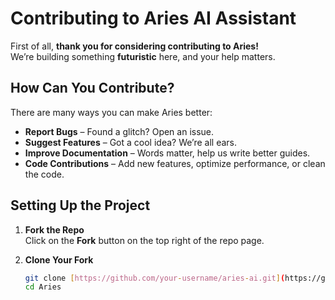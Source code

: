 #  Contributing to Aries AI Assistant

First of all, **thank you for considering contributing to Aries!**  
We’re building something **futuristic** here, and your help matters.


##  How Can You Contribute?

There are many ways you can make Aries better:

- **Report Bugs** – Found a glitch? Open an issue.
- **Suggest Features** – Got a cool idea? We’re all ears.
- **Improve Documentation** – Words matter, help us write better guides.
- **Code Contributions** – Add new features, optimize performance, or clean the code.


##  Setting Up the Project

1. **Fork the Repo**  
   Click on the **Fork** button on the top right of the repo page.

2. **Clone Your Fork**  
   ```bash
   git clone [https://github.com/your-username/aries-ai.git](https://github.com/Aoi-03/Aries.git)
   cd Aries
